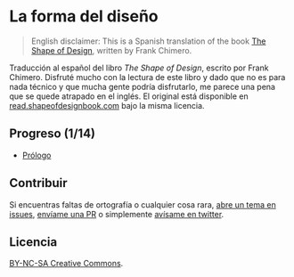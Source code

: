 # La forma del diseño

>English disclaimer: This is a Spanish translation of the book [The Shape of Design](http://read.shapeofdesignbook.com/), written by Frank Chimero. 

Traducción al español del libro _The Shape of Design_, escrito por Frank Chimero.
Disfruté mucho con la lectura de este libro y dado que no es para nada técnico y que mucha gente podría disfrutarlo, me parece una pena que se quede atrapado en el inglés.
El original está disponible en [read.shapeofdesignbook.com](http://read.shapeofdesignbook.com/) bajo la misma licencia.

## Progreso (1/14)
- [Prólogo](jaicab.com/the-shape-of-design-spanish/)


## Contribuir
Si encuentras faltas de ortografía o cualquier cosa rara, [abre un tema en issues](https://github.com/jaicab/localFont/issues/new), [envíame una PR](https://github.com/jaicab/localFont/compare/) o simplemente [avísame en twitter](https://twitter.com/jaicab_).


## Licencia
[BY-NC-SA Creative Commons](http://creativecommons.org/licenses/by-nc-sa/3.0/).
